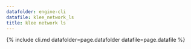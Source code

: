```yaml
---
datafolder: engine-cli
datafile: klee_network_ls
title: klee network ls
---
```

{% include cli.md datafolder=page.datafolder datafile=page.datafile %}

